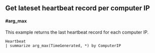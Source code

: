 ## Get lateset heartbeat record per computer IP
#### #arg_max

This example returns the last heartbeat record for each computer IP.
```OQL
Heartbeat
| summarize arg_max(TimeGenerated, *) by ComputerIP
```